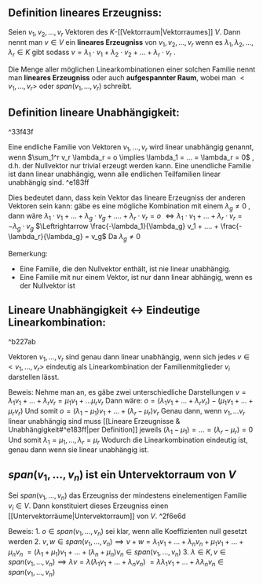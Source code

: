 ## Definition lineares Erzeugniss:
Seien $v_1, v_2, ..., v_r$ Vektoren des $K$-[[Vektorraum|Vektorraumes]] $V$. 
Dann nennt man $v \in V$ ein **lineares Erzeugniss** von $v_1, v_2, ..., v_r$ wenn es $\lambda_1, \lambda_2, ..., \lambda_r \in K$ gibt sodass $v = \lambda_1 \cdot v_1 + \lambda_2 \cdot v_2 + ... + \lambda_r \cdot v_r$ .

Die Menge aller möglichen Linearkombinationen einer solchen Familie nennt man **lineares Erzeugniss** oder auch **aufgespannter Raum**, wobei man $<v_1, ..., v_r>$ oder $span(v_1, ..., v_r)$ schreibt. 

## Definition lineare Unabhängigkeit:

^33f43f

Eine endliche Familie von Vektoren $v_1, ..., v_r$ wird linear unabhängig genannt, wenn 
$\sum_1^r v_r \lambda_r = o \implies \lambda_1 = ... = \lambda_r = 0$ , d.h. der Nullvektor nur trivial erzeugt werden kann.
Eine unendliche Familie ist dann linear unabhängig, wenn alle endlichen Teilfamilien linear unabhängig sind. ^e183ff

Dies bedeutet dann, dass kein Vektor das lineare Erzeugniss der anderen Vektoren sein kann:
gäbe es eine mögliche Kombination mit einem $\lambda_g \neq 0$ , dann wäre
$\lambda_1 \cdot v_1 + ... + \lambda_g \cdot v_g + .... + \lambda_r \cdot v_r = o$
$\Leftrightarrow \lambda_1 \cdot v_1 + ... + \lambda_r \cdot v_r = -\lambda_g \cdot v_g$
$\Leftrightarrow \frac{-\lambda_1}{\lambda_g} v_1 + .... + \frac{-\lambda_r}{\lambda_g} = v_g$                    Da $\lambda_g \neq 0$ 

Bemerkung: 
- Eine Familie, die den Nullvektor enthält, ist nie linear unabhängig.
- Eine Familie mit nur einem Vektor, ist nur dann linear abhängig, wenn es der Nullvektor ist
## Lineare Unabhängigkeit <-> Eindeutige Linearkombination:

^b227ab

Vektoren $v_1, ..., v_r$ sind genau dann linear unabhängig, wenn sich jedes $v \in <v_1, ..., v_r>$ eindeutig als Linearkombination der Familienmitglieder $v_i$ darstellen lässt.

Beweis:
	Nehme man an, es gäbe zwei unterschiedliche Darstellungen $v = \lambda_1 v_1 + ... + \lambda_r v_r= \mu_1 v_1 + ... \mu_r v_r$ 
	Dann wäre:
	$o = (\lambda_1 v_1 + ... + \lambda_r v_r) - (\mu_1 v_1 + ... + \mu_r v_r)$ 
	Und somit
	$o = (\lambda_1 - \mu_1) v_1 + ... + (\lambda_r - \mu_r) v_r$
	Genau dann, wenn $v_1, ... v_r$ linear unabhängig sind muss [[Lineare Erzeugnisse & Unabhängigkeit#^e183ff|per Definition]] jeweils
	$(\lambda_1 - \mu_1) = ... = (\lambda_r - \mu_r) = 0$
	Und somit
	$\lambda_1 = \mu_1, ..., \lambda_r = \mu_r$ 
	Wodurch die Linearkombination eindeutig ist, genau dann wenn sie linear unabhängig ist.









## $span(v_1, ..., v_n)$ ist ein Untervektorraum von $V$
Sei $span(v_1, ..., v_n)$ das Erzeugniss der mindestens einelementigen Familie $v_i \in V$. Dann konstituiert dieses Erzeugniss einen [[Untervektorräume|Untervektorraum]] von $V$. ^2f6e6d

Beweis:
	1. $o \in span(v_1, ..., v_n)$ sei klar, wenn alle Koeffizienten null gesetzt werden
	2. $v, w \in span(v_1, ..., v_n) \implies v + w = \lambda_1 v_1 + ... + \lambda_n v_n + \mu_1 v_1 + ... + \mu_n v_n$  $= (\lambda_1 + \mu_1) v_1 + ... + (\lambda_n + \mu_n) v_n \in span(v_1, ..., v_n)$ 
	3. $\lambda \in K, v \in span(v_1, ..., v_n) \implies \lambda v = \lambda (\lambda_1 v_1 + ... + \lambda_n v_n)$ $= \lambda \lambda_1 v_1 + ... + \lambda \lambda_n v_n \in span(v_1, ..., v_n)$ 
